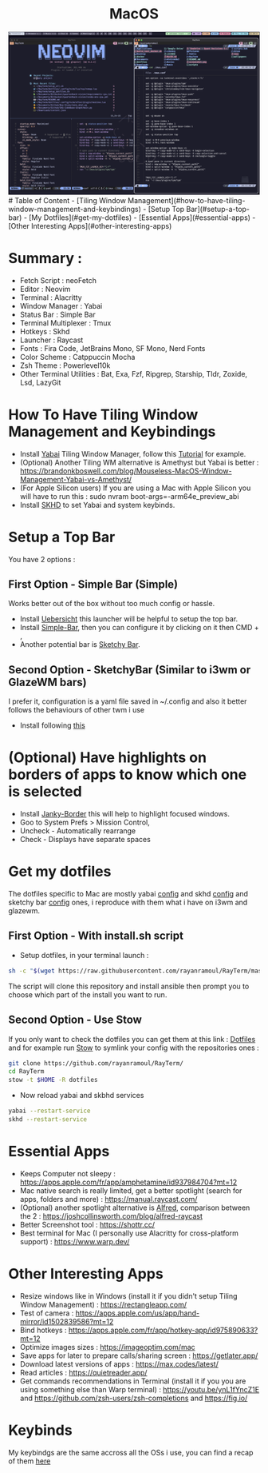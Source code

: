 <div align="center">
    <h1>MacOS</h1>
    <img src="https://github.com/rayanramoul/RayTerm/blob/master/assets/macos_preview.png?raw=true"/>
</div>
# Table of Content
- [Tiling Window Management](#how-to-have-tiling-window-management-and-keybindings)
- [Setup Top Bar](#setup-a-top-bar)
- [My Dotfiles](#get-my-dotfiles)
- [Essential Apps](#essential-apps)
- [Other Interesting Apps](#other-interesting-apps)

# Summary :
- Fetch Script : neoFetch
- Editor : Neovim
- Terminal : Alacritty
- Window Manager : Yabai
- Status Bar : Simple Bar
- Terminal Multiplexer : Tmux
- Hotkeys : Skhd
- Launcher : Raycast
- Fonts : Fira Code, JetBrains Mono, SF Mono, Nerd Fonts
- Color Scheme : Catppuccin Mocha
- Zsh Theme : Powerlevel10k
- Other Terminal Utilities : Bat, Exa, Fzf, Ripgrep, Starship, Tldr, Zoxide, Lsd, LazyGit

# How To Have Tiling Window Management and Keybindings
- Install [Yabai](https://github.com/koekeishiya/yabai) Tiling Window Manager, follow this [Tutorial](https://github.com/koekeishiya/yabai/wiki/Installing-yabai-(from-HEAD)) for example.
- (Optional) Another Tiling WM alternative is Amethyst but Yabai is better : https://brandonkboswell.com/blog/Mouseless-MacOS-Window-Management-Yabai-vs-Amethyst/
- (For Apple Silicon users) If you are using a Mac with Apple Silicon you will have to run this : sudo nvram boot-args=-arm64e_preview_abi
- Install [SKHD](https://github.com/koekeishiya/skhd) to set Yabai and system keybinds.

# Setup a Top Bar
You have 2 options :
## First Option - Simple Bar (Simple)
Works better out of the box without too much config or hassle.
- Install [Uebersicht](http://tracesof.net/uebersicht/) this launcher will be helpful to setup the top bar.
- Install [Simple-Bar](https://github.com/Jean-Tinland/simple-bar), then you can configure it by clicking on it then CMD + ,
- Another potential bar is [Sketchy Bar](https://github.com/FelixKratz/SketchyBar/tree/master).

## Second Option - SketchyBar (Similar to i3wm or GlazeWM bars)
I prefer it, configuration is a yaml file saved in ~/.config and also it better follows the behaviours of other twm i use
- Install following [this](https://github.com/FelixKratz/SketchyBar)


# (Optional) Have highlights on borders of apps to know which one is selected
- Install [Janky-Border](https://github.com/FelixKratz/JankyBorders) this will help to highlight focused windows.
- Goo to System Prefs > Mission Control,
- Uncheck - Automatically rearrange
- Check - Displays have separate spaces

# Get my dotfiles
The dotfiles specific to Mac are mostly yabai [config](https://github.com/rayanramoul/RayTerm/blob/master/dotfiles/.config/yabai/yabairc) and skhd [config](https://github.com/rayanramoul/RayTerm/blob/master/dotfiles/.config/skhd/skhdrc) and sketchy bar [config](https://github.com/rayanramoul/RayTerm/blob/master/dotfiles/.config/sketchybar/sketchybarrc) ones, i reproduce with them what i have on i3wm and glazewm.
## First Option - With install.sh script
- Setup dotfiles, in your terminal launch :
```bash
sh -c "$(wget https://raw.githubusercontent.com/rayanramoul/RayTerm/master/install.sh -O -)"
```
The script will clone this repository and install ansible then prompt you to choose which part of the install you want to run. <br>

## Second Option - Use Stow
If you only want to check the dotfiles you can get them at this link : [Dotfiles](dotfiles) and for example run [Stow](https://www.gnu.org/software/stow/) to symlink your config with the repositories ones :
```bash
git clone https://github.com/rayanramoul/RayTerm/
cd RayTerm
stow -t $HOME -R dotfiles
```
- Now reload yabai and skbhd services
```bash
yabai --restart-service
skhd --restart-service
```

# Essential Apps
- Keeps Computer not sleepy : https://apps.apple.com/fr/app/amphetamine/id937984704?mt=12
- Mac native search is really limited, get a better spotlight (search for apps, folders and more) : https://manual.raycast.com/
- (Optional) another spotlight alternative is [Alfred](https://www.alfredapp.com/), comparison between the 2 : https://joshcollinsworth.com/blog/alfred-raycast
- Better Screenshot tool : https://shottr.cc/
- Best terminal for Mac (I personally use Alacritty for cross-platform support) : https://www.warp.dev/


# Other Interesting Apps
- Resize windows like in Windows (install it if you didn't setup Tiling Window Management) : https://rectangleapp.com/
- Test of camera : https://apps.apple.com/us/app/hand-mirror/id1502839586?mt=12
- Bind hotkeys : https://apps.apple.com/fr/app/hotkey-app/id975890633?mt=12
- Optimize images sizes : https://imageoptim.com/mac
- Save apps for later to prepare calls/sharing screen : https://getlater.app/
- Download latest versions of apps : https://max.codes/latest/
- Read articles : https://quietreader.app/
- Get commands recommendations in Terminal (install it if you you are using something else than Warp terminal) : https://youtu.be/ynL1fYncZ1E and https://github.com/zsh-users/zsh-completions and https://fig.io/

# Keybinds
My keybindgs are the same accross all the OSs i use, you can find a recap of them [here](https://github.com/rayanramoul/RayTerm/blob/master/docs/Keybindings.md)
